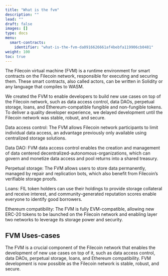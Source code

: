 ```yaml
---
title: "What is the fvm"
description: ""
lead: ""
draft: false
images: []
type: docs
menu:
  smart-contracts:
    identifier: "what-is-the-fvm-da0916626661af4bebfa119906cb0481"
weight: 100
toc: true
---
```


The Filecoin virtual machine (FVM) is a runtime environment for smart contracts on the Filecoin network, responsible for executing and securing them. These smart contracts, also called actors, can be written in Solidity or any language that compiles to WASM.

We created the FVM to enable developers to build new use cases on top of the Filecoin network, such as data access control, data DAOs, perpetual storage, loans, and Ethereum-compatible fungible and non-fungible tokens. To deliver a quality developer experience, we delayed development until the Filecoin network was stable, robust, and secure.

Data access control: The FVM allows Filecoin network participants to limit individual data access, an advantage previously only available using centralized storage solutions.

Data DAO: FVM data access control enables the creation and management of data centered decentralized-autonomous-organizations, which can govern and monetize data access and pool returns into a shared treasury.

Perpetual storage: The FVM allows users to store data permanently, managed by repair and replication bots, which also benefit from Filecoin’s verifiable storage proofs.

Loans: FIL token holders can use their holdings to provide storage collateral and receive interest, and community-generated reputation scores enable everyone to identify good borrowers.

Ethereum compatibility: The FVM is fully EVM-compatible, allowing new ERC-20 tokens to be launched on the Filecoin network and enabling layer two networks to leverage its storage power and security.

## FVM Uses-cases

The FVM is a crucial component of the Filecoin network that enables the development of new use cases on top of it, such as data access control, data DAOs, perpetual storage, loans, and Ethereum compatibility. FVM development is now possible as the Filecoin network is stable, robust, and secure.
